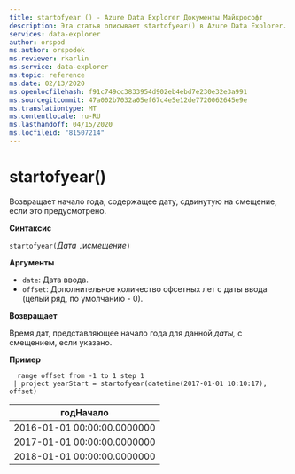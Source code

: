 ```yaml
---
title: startofyear () - Azure Data Explorer Документы Майкрософт
description: Эта статья описывает startofyear() в Azure Data Explorer.
services: data-explorer
author: orspod
ms.author: orspodek
ms.reviewer: rkarlin
ms.service: data-explorer
ms.topic: reference
ms.date: 02/13/2020
ms.openlocfilehash: f91c749cc3833954d902eb4ebd7e230e32e3a991
ms.sourcegitcommit: 47a002b7032a05ef67c4e5e12de7720062645e9e
ms.translationtype: MT
ms.contentlocale: ru-RU
ms.lasthandoff: 04/15/2020
ms.locfileid: "81507214"
---
```

# <a name="startofyear"></a>startofyear()

Возвращает начало года, содержащее дату, сдвинутую на смещение, если это предусмотрено.

**Синтаксис**

`startofyear(`*Дата* `,`и*смещение*`)`

**Аргументы**

* `date`: Дата ввода.
* `offset`: Дополнительное количество офсетных лет с даты ввода (целый ряд, по умолчанию - 0). 

**Возвращает**

Время дат, представляющее начало года для данной *даты,* с смещением, если указано.

**Пример**

```kusto
  range offset from -1 to 1 step 1
 | project yearStart = startofyear(datetime(2017-01-01 10:10:17), offset) 
```

|годНачало|
|---|
|2016-01-01 00:00:00.0000000|
|2017-01-01 00:00:00.0000000|
|2018-01-01 00:00:00.0000000|